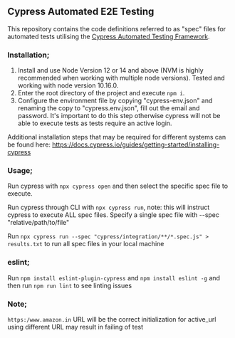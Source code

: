## Cypress Automated E2E Testing

This repository contains the code definitions referred to as "spec" files for automated tests utilising the [Cypress Automated Testing Framework](https://cypress.io).

### Installation;
1. Install and use Node Version 12 or 14 and above (NVM is highly recommended when working with multiple node versions). Tested and working with node version 10.16.0.
1. Enter the root directory of the project and execute `npm i`.
1. Configure the environment file by copying "cypress-env.json" and renaming the copy to "cypress.env.json", fill out the email and password. It's important to do this step otherwise cypress will not be able to execute tests as tests require an active login.

Additional installation steps that may be required for different systems can be found here: https://docs.cypress.io/guides/getting-started/installing-cypress

### Usage;
Run cypress with `npx cypress open` and then select the specific spec file to execute.

Run cypress through CLI with `npx cypress run`, note: this will instruct cypress to execute ALL spec files. Specify a single spec file with --spec "relative/path/to/file"

Run `npx cypress run --spec "cypress/integration/**/*.spec.js" > results.txt` to run all spec files in your local machine
### eslint;
Run `npm install eslint-plugin-cypress` and `npm install eslint -g` and then run `npm run lint` to see linting issues


### Note;
`https:/www.amazon.in` URL will be the correct initialization for active_url
using different URL may result in failing of test